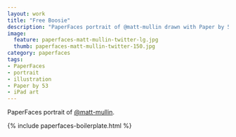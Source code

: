 ```yaml
---
layout: work
title: "Free Boosie"
description: "PaperFaces portrait of @matt-mullin drawn with Paper by 53 on an iPad."
image: 
  feature: paperfaces-matt-mullin-twitter-lg.jpg
  thumb: paperfaces-matt-mullin-twitter-150.jpg
category: paperfaces
tags: 
- PaperFaces
- portrait
- illustration
- Paper by 53
- iPad art
---
```


PaperFaces portrait of [@matt-mullin](http://twitter.com/matt-mullin).

{% include paperfaces-boilerplate.html %}